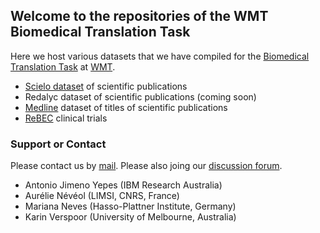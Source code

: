 ## Welcome to the repositories of the WMT Biomedical Translation Task

Here we host various datasets that we have compiled for the [Biomedical Translation Task](http://www.statmt.org/wmt17/biomedical-translation-task.html) at [WMT](http://www.statmt.org/wmt17/index.html).

- [Scielo dataset](http://github.com/biomedical-translation-corpora/scielo) of scientific publications
- Redalyc dataset of scientific publications (coming soon)
- [Medline](https://github.com/biomedical-translation-corpora/medline) dataset of titles of scientific publications
- [ReBEC](https://github.com/biomedical-translation-corpora/rebec) clinical trials

### Support or Contact

Please contact us by [mail](wmtbiomedical@gmail.com). Please also joing our [discussion forum](https://groups.google.com/forum/?hl=en#!forum/wmt-biomedical-task). 

- Antonio Jimeno Yepes (IBM Research Australia)
- Aur&eacute;lie N&eacute;v&eacute;ol (LIMSI, CNRS, France)
- Mariana Neves (Hasso-Plattner Institute, Germany)
- Karin Verspoor (University of Melbourne, Australia)
